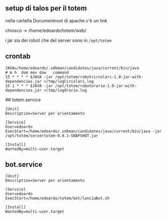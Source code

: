 setup di talos per il totem
---------------------------

nella cartella Documentroot di apache c'è un link

chiosco -> /home/edoardo/totem/web/


i jar sia dei robot che del server sono in `/opt/totem`

## crontab

    JAVA=/home/edoardo/.sdkman/candidates/java/current/bin/java
    # m h  dom mon dow   command
    15 * * * * $JAVA -jar /opt/totem/robotcircolari-1.0-jar-with-dependencies.jar >/tmp/logCircolari.log
    15 1 * * * $JAVA -jar /opt/totem/robotorario-1.0-jar-with-dependencies.jar >/tmp/logOrario.log


## totem.service

    [Unit]
    Description=Server per orientamento

    [Service]
    User=edoardo
    ExecStart=/home/edoardo/.sdkman/candidates/java/current/bin/java -jar /opt/totem/servertotem-0.0.1-SNAPSHOT.jar

    [Install]
    WantedBy=multi-user.target

## bot.service 
    [Unit]
    Description=Server per orientamento

    [Service]
    User=edoardo
    ExecStart=/home/edoardo/totem/bot/lanciaBot.sh

    [Install]
    WantedBy=multi-user.target
